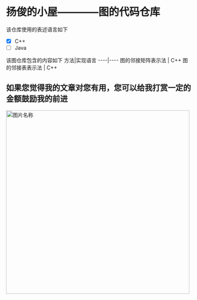# 扬俊的小屋————图的代码仓库

该仓库使用的表述语言如下
- [x] C++
- [ ] Java

该图仓库包含的内容如下
方法|实现语言
----|----
图的邻接矩阵表示法 | C++
图的邻接表表示法 | C++



## 如果您觉得我的文章对您有用，您可以给我打赏一定的金额鼓励我的前进 
<img src="http://ww1.sinaimg.cn/large/0060lm7Tly1fmlyfhapirj30p00qadj6.jpg" width = "500" height = "500" alt="图片名称" align=center />
